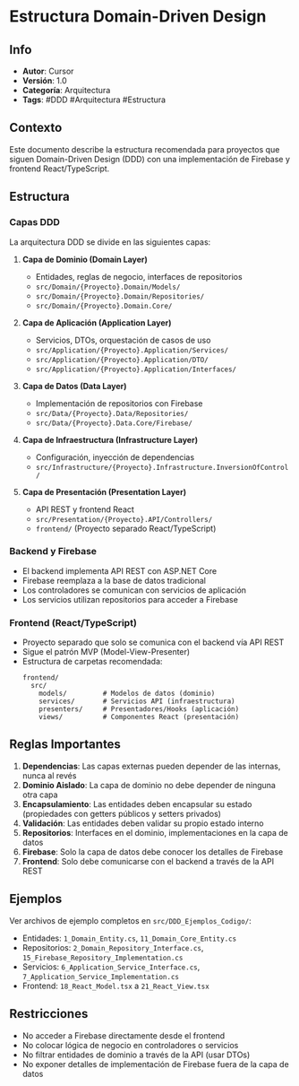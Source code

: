 # Estructura Domain-Driven Design

## Info

- **Autor**: Cursor
- **Versión**: 1.0
- **Categoría**: Arquitectura
- **Tags**: #DDD #Arquitectura #Estructura

## Contexto

Este documento describe la estructura recomendada para proyectos que siguen Domain-Driven Design (DDD) con una implementación de Firebase y frontend React/TypeScript.

## Estructura

### Capas DDD

La arquitectura DDD se divide en las siguientes capas:

1. **Capa de Dominio (Domain Layer)**

   - Entidades, reglas de negocio, interfaces de repositorios
   - `src/Domain/{Proyecto}.Domain/Models/`
   - `src/Domain/{Proyecto}.Domain/Repositories/`
   - `src/Domain/{Proyecto}.Domain.Core/`

2. **Capa de Aplicación (Application Layer)**

   - Servicios, DTOs, orquestación de casos de uso
   - `src/Application/{Proyecto}.Application/Services/`
   - `src/Application/{Proyecto}.Application/DTO/`
   - `src/Application/{Proyecto}.Application/Interfaces/`

3. **Capa de Datos (Data Layer)**

   - Implementación de repositorios con Firebase
   - `src/Data/{Proyecto}.Data/Repositories/`
   - `src/Data/{Proyecto}.Data.Core/Firebase/`

4. **Capa de Infraestructura (Infrastructure Layer)**

   - Configuración, inyección de dependencias
   - `src/Infrastructure/{Proyecto}.Infrastructure.InversionOfControl/`

5. **Capa de Presentación (Presentation Layer)**
   - API REST y frontend React
   - `src/Presentation/{Proyecto}.API/Controllers/`
   - `frontend/` (Proyecto separado React/TypeScript)

### Backend y Firebase

- El backend implementa API REST con ASP.NET Core
- Firebase reemplaza a la base de datos tradicional
- Los controladores se comunican con servicios de aplicación
- Los servicios utilizan repositorios para acceder a Firebase

### Frontend (React/TypeScript)

- Proyecto separado que solo se comunica con el backend vía API REST
- Sigue el patrón MVP (Model-View-Presenter)
- Estructura de carpetas recomendada:
  ```
  frontend/
    src/
      models/         # Modelos de datos (dominio)
      services/       # Servicios API (infraestructura)
      presenters/     # Presentadores/Hooks (aplicación)
      views/          # Componentes React (presentación)
  ```

## Reglas Importantes

1. **Dependencias**: Las capas externas pueden depender de las internas, nunca al revés
2. **Dominio Aislado**: La capa de dominio no debe depender de ninguna otra capa
3. **Encapsulamiento**: Las entidades deben encapsular su estado (propiedades con getters públicos y setters privados)
4. **Validación**: Las entidades deben validar su propio estado interno
5. **Repositorios**: Interfaces en el dominio, implementaciones en la capa de datos
6. **Firebase**: Solo la capa de datos debe conocer los detalles de Firebase
7. **Frontend**: Solo debe comunicarse con el backend a través de la API REST

## Ejemplos

Ver archivos de ejemplo completos en `src/DDD_Ejemplos_Codigo/`:

- Entidades: `1_Domain_Entity.cs`, `11_Domain_Core_Entity.cs`
- Repositorios: `2_Domain_Repository_Interface.cs`, `15_Firebase_Repository_Implementation.cs`
- Servicios: `6_Application_Service_Interface.cs`, `7_Application_Service_Implementation.cs`
- Frontend: `18_React_Model.tsx` a `21_React_View.tsx`

## Restricciones

- No acceder a Firebase directamente desde el frontend
- No colocar lógica de negocio en controladores o servicios
- No filtrar entidades de dominio a través de la API (usar DTOs)
- No exponer detalles de implementación de Firebase fuera de la capa de datos
